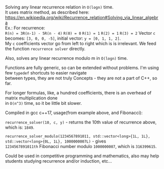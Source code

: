 Solving any linear recurrence relation in ```O(logn)``` time.   
It uses matrix method, as described here: https://en.wikipedia.org/wiki/Recurrence_relation#Solving_via_linear_algebra    
Ex.:    For recurrence:    
```R(n) = 3R(n-1) - 5R(n - 4)```
```R(0) = 0```
```R(1) = 1```
```R(2) = 1```
```R(3) = 2```
Vector ```c``` becomes: ```[3, 0, 0, -5]```, initial vector: ```y = [0, 1, 1, 2]```.    
My ```c``` coefficients vector go from left to right which is is irrelevant. We feed the function ```recurrence solver``` directly.      

Also, solves any linear recurrence modulo m in ```O(logn)``` time. 

Functions are fully generic, so can be extended without problems. I'm using few ```typedef``` shortcuts to easier navigate   
between types, they are not truly Concepts - they are not a part of C++, so far.                    

For longer formulas, like, a hundred coefficients, there is an overhead of matrix multiplication done    
in ```O(n^3)``` time, so it be little bit slower.    

Compiled in gcc c++17, usage(from example above, and Fibonacci):    

```recurrence_solver(10, c, y)``` - returns the 10th value of recurrence above, which is: ```1849```.          

```recurrence_solver_modulo(1234567891011, std::vector<long>{1L, 1L}, std::vector<long>{0L, 1L}, 1000000007L)``` - gives    
```1234567891011th``` Fibonacci number modulo ```1000000007```, which is ```316399615```. 

Could be used in competitive programming and mathematics, also may help students studying recurrence and/or induction, etc...    







    



